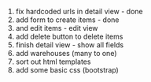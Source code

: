 1. fix hardcoded urls in detail view - done
2. add form to create items - done
3. and edit items - edit view
4. add delete button to delete items
5. finish detail view - show all fields
6. add warehouses (many to one)
7. sort out html templates
8. add some basic css (bootstrap)